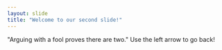```yaml
---
layout: slide
title: "Welcome to our second slide!"
---
```

"Arguing with a fool proves there are two."
Use the left arrow to go back!
